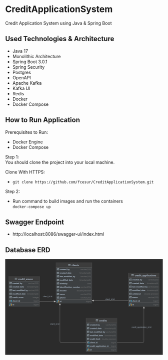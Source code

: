 # CreditApplicationSystem

Credit Application System using Java & Spring Boot

## Used Technologies & Architecture

- Java 17
- Monolithic Architecture
- Spring Boot 3.0.1
- Spring Security
- Postgres
- OpenAPI
- Apache Kafka
- Kafka UI
- Redis
- Docker
- Docker Compose

## How to Run Application

Prerequisites to Run:

- Docker Engine
- Docker Compose

Step 1:\
You should clone the project into your local machine.

Clone With HTTPS:
- `git clone https://github.com/fcesur/CreditApplicationSystem.git`

Step 2:
- Run command to build images and run the containers\
`docker-compose up`

## Swagger Endpoint

- http://localhost:8086/swagger-ui/index.html

## Database ERD

![ERD](doc_images/er_diagram.png)


